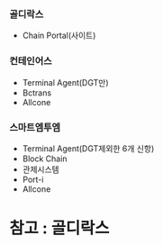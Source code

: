 ### 골디락스
- Chain Portal(사이트)

### 컨테인어스
- Terminal Agent(DGT만)
- Bctrans
- Allcone

### 스마트엠투엠
- Terminal Agent(DGT제외한 6개 신항)
- Block Chain
- 관제시스템
- Port-i
- Allcone


# 참고 : 골디락스